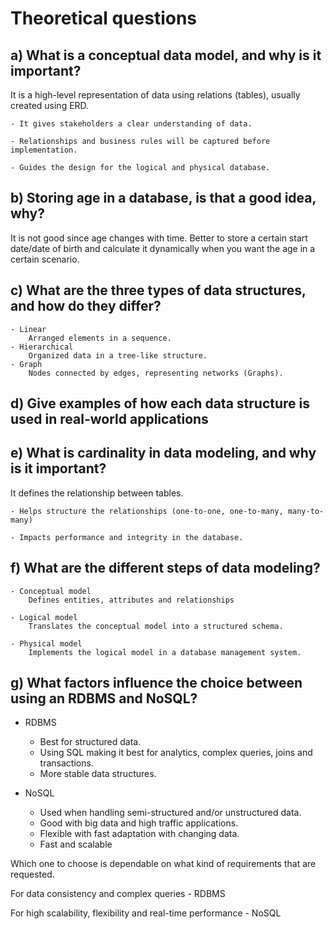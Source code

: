 # Theoretical questions

## a) What is a conceptual data model, and why is it important?

It is a high-level representation of data using relations (tables), usually created using ERD. 

    - It gives stakeholders a clear understanding of data.

    - Relationships and business rules will be captured before implementation.

    - Guides the design for the logical and physical database.

## b) Storing age in a database, is that a good idea, why?

It is not good since age changes with time.
Better to store a certain start date/date of birth and calculate it dynamically when you want the age in a certain scenario.

## c) What are the three types of data structures, and how do they differ?
    - Linear
        Arranged elements in a sequence.
    - Hierarchical
        Organized data in a tree-like structure.
    - Graph
        Nodes connected by edges, representing networks (Graphs).

## d) Give examples of how each data structure is used in real-world applications



## e) What is cardinality in data modeling, and why is it important?

It defines the relationship between tables.

    - Helps structure the relationships (one-to-one, one-to-many, many-to-many)

    - Impacts performance and integrity in the database.

## f) What are the different steps of data modeling?

    - Conceptual model
        Defines entities, attributes and relationships

    - Logical model
        Translates the conceptual model into a structured schema.

    - Physical model
        Implements the logical model in a database management system.

## g) What factors influence the choice between using an RDBMS and NoSQL?

- RDBMS
    - Best for structured data.
    - Using SQL making it best for analytics, complex queries, joins and transactions.
    - More stable data structures.

- NoSQL
    - Used when handling semi-structured and/or unstructured data.
    - Good with big data and high traffic applications.
    - Flexible with fast adaptation with changing data.
    - Fast and scalable

Which one to choose is dependable on what kind of requirements that are requested.

For data consistency and complex queries - RDBMS

For high scalability, flexibility and real-time performance - NoSQL

